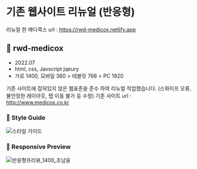 # 기존 웹사이트 리뉴얼 (반응형)  

리뉴얼 한 메디콕스 url : https://rwd-medicox.netlify.app  

## 📌 rwd-medicox
- 2022.07
- html, css, Javscript jqeury
- 가로 1400, 모바일 360 > 테블릿 768 > PC 1920  

기존 사이트에 잡혀있지 않은 웹표준을 준수 하여 리뉴얼 작업했습니다. (스와이프 오류, 불안정한 레이아웃, 탭 이동 불가 등 수정)
기존 사이트 url : http://www.medicox.co.kr  

### 🎨 Style Guide
![스타일 가이드](https://github.com/namoong0917/rwd_medicox/assets/103318401/33f3bca5-e40c-493c-81ea-d11084e13eaf)
  
### 🎨 Responsive Preview
![반응형프리뷰_1400_조남웅](https://github.com/namoong0917/rwd_medicox/assets/103318401/7456a30e-523d-4549-b2c5-8e628ac700ac)
